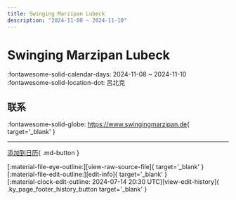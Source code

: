 ```yaml
---
title: Swinging Marzipan Lubeck
description: "2024-11-08 ~ 2024-11-10"
---
```


# Swinging Marzipan Lubeck 

:fontawesome-solid-calendar-days: 2024-11-08 ~ 2024-11-10  
:fontawesome-solid-location-dot: 呂北克  

## 联系

:fontawesome-solid-globe: <https://www.swingingmarzipan.de>{ target='_blank' }  

---

[添加到日历](https://swing.news/ics/zh-Hans/2024/de/swinging-marzipan-lubeck-2024.ics){ .md-button }

<div class="ky_page_footer" markdown>
<div class="ky_page_footer_trailing" markdown="span">
[:material-file-eye-outline:][view-raw-source-file]{ target='_blank' }
[:material-file-edit-outline:][edit-info]{ target='_blank' }
</div>
<div class="ky_page_footer_leading" markdown="span">
[:material-clock-edit-outline: 2024-07-14 20:30 UTC][view-edit-history]{ .ky_page_footer_history_button target='_blank' }
</div>
</div>

[view-raw-source-file]: https://github.com/swingdance/events/blob/main/2024/de/swinging-marzipan-lubeck-2024.json "查看原始源文件"
[edit-info]: https://github.com/swingdance/events/issues/new?assignees=&labels=update+event&projects=&template=03-update_entity.yml&title=%5B2024%2Fde%5D%20Swinging%20Marzipan%20Lubeck&region=de&year=2024&id=swinging-marzipan-lubeck-2024&name=Swinging%20Marzipan%20Lubeck&org_id= "编辑信息"

[view-edit-history]: https://github.com/swingdance/events/commits/main/2024/de/swinging-marzipan-lubeck-2024.json "查看编辑历史"
